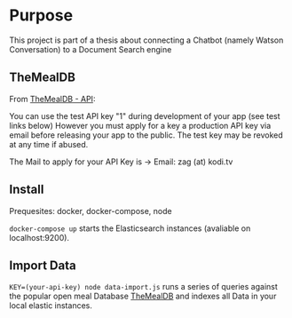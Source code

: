 # Purpose
This project is part of a thesis about connecting a Chatbot (namely Watson Conversation) to a Document Search engine

## TheMealDB
From [TheMealDB - API](http://www.themealdb.com/api.php):

You can use the test API key "1" during development of your app (see test links below)
However you must apply for a key a production API key via email before releasing your app to the public.
The test key may be revoked at any time if abused.

The Mail to apply for your API Key is -> Email: zag (at) kodi.tv

## Install 
Prequesites: docker, docker-compose, node

```docker-compose up``` starts the Elasticsearch instances (avaliable on localhost:9200).

## Import Data
```KEY=(your-api-key) node data-import.js``` runs a series of queries against the popular open meal Database [TheMealDB](http://www.themealdb.com) and indexes all Data in your local elastic instances. 

